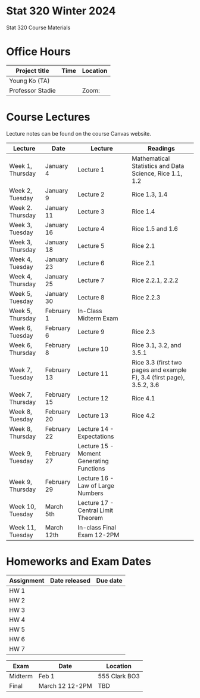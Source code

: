 # Stat 320 Winter 2024
Stat 320 Course Materials 


# Office Hours

| Project title                  | Time | Location              
|--------------------------------|---------------|-------------------------|
| Young Ko (TA) |         |     | 
|  Professor Stadie        |       |  Zoom:  |



# Course Lectures 

Lecture notes can be found on the course Canvas website. 


| Lecture                  |  Date | Lecture | Readings                
|--------------------------|-------|----------|----------------------------|
| Week 1, Thursday         | January 4 |   Lecture 1  | Mathematical Statistics and Data Science, Rice 1.1, 1.2 |
| Week 2, Tuesday           | January 9  |  Lecture 2  | Rice 1.3, 1.4 |
| Week 2. Thursday       | January 11 | Lecture 3 | Rice 1.4  |
| Week 3, Tuesday            | January 16 | Lecture 4 | Rice 1.5 and 1.6  |
| Week 3, Thursday         | January 18| Lecture 5 | Rice 2.1 |
| Week 4, Tuesday            | January 23| Lecture 6 | Rice 2.1  |
| Week 4, Thursday          | January 25| Lecture 7 | Rice 2.2.1, 2.2.2   |
| Week 5, Tuesday        | January 30 | Lecture 8  | Rice 2.2.3 |
| Week 5, Thursday          | February 1| In-Class Midterm Exam | |
| Week 6, Tuesday        | February 6| Lecture 9  | Rice 2.3 |
| Week 6, Thursday       | February 8| Lecture 10  | Rice 3.1, 3.2, and 3.5.1 |
| Week 7, Tuesday           | February 13| Lecture 11 |  Rice 3.3 (first two pages and example F), 3.4 (first page), 3.5.2, 3.6 |
| Week 7, Thursday       | February 15| Lecture 12  | Rice 4.1 |
| Week 8, Tuesday       | February 20| Lecture 13  |  Rice 4.2 |
| Week 8, Thursday   | February 22| Lecture 14 - Expectations | |
| Week 9, Tuesday |  February 27| Lecture 15 - Moment Generating Functions  | |
| Week 9, Thursday   |  February 29| Lecture 16 - Law of Large Numbers |  |
| Week 10, Tuesday   |  March 5th| Lecture 17 - Central Limit Theorem  |  |
| Week 11, Tuesday   |  March 12th| In-class Final Exam 12-2PM |  |



# Homeworks and Exam Dates


| Assignment                 | Date released | Due date                
|--------------------------------|---------------|-------------------------|
| HW 1 |         |     | 
|  HW 2        |       |    |
|  HW 3        |       |   |
|  HW 4        |       |   |
|  HW 5        |       |    |
|  HW 6        |       |   |
|  HW 7        |       |    |

| Exam               | Date | Location               
|--------------------------------|---------------|-------------------------|
| Midterm |   Feb 1      | 555 Clark BO3
|  Final       |  March 12 12-2PM     | TBD| 

